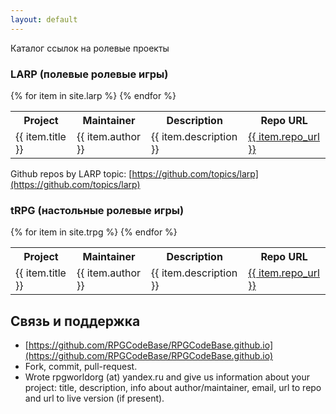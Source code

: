 ```yaml
---
layout: default
---
```

Каталог ссылок на ролевые проекты

### LARP (полевые ролевые игры)

<table>
  <tr>
    <th>Project</th>
    <th>Maintainer</th>
    <th>Description</th>
    <th>Repo URL</th>
  </tr>
{% for item in site.larp %}
  <tr>
    <td>{{ item.title }}</td>
    <td>{{ item.author }}</td>
    <td>{{ item.description }} </td>
    <td><a href="{{ item.repo_url }}">{{ item.repo_url }}</a></td>
  </tr>
{% endfor %}
</table>

Github repos by LARP topic: [https://github.com/topics/larp](https://github.com/topics/larp)

### tRPG (настольные ролевые игры)

<table>
  <tr>
    <th>Project</th>
    <th>Maintainer</th>
    <th>Description</th>
    <th>Repo URL</th>
  </tr>
{% for item in site.trpg %}
  <tr>
    <td>{{ item.title }}</td>
    <td>{{ item.author }}</td>
    <td>{{ item.description }} </td>
    <td><a href="{{ item.repo_url }}">{{ item.repo_url }}</a></td>
  </tr>
{% endfor %}
</table>


## Связь и поддержка

- [https://github.com/RPGCodeBase/RPGCodeBase.github.io](https://github.com/RPGCodeBase/RPGCodeBase.github.io)
- Fork, commit, pull-request.
- Wrote rpgworldorg (at) yandex.ru and give us information about your project: title, description, info about author/maintainer, email, url to repo and url to live version (if present).